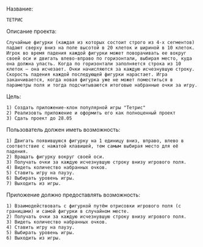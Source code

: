 Название:

	ТЕТРИС


Описание проекта: 
	
	Cлучайные фигурки (каждая из которых состоит строго из 4-х сегментов) падают сверху вниз на поле высотой в 20 клеток и шириной в 10 клеток. Игрок во время падения каждой фигурки может поворачивать ее вокруг своей оси и двигать влево-вправо по горизонтали, выбирая место, куда она должна упасть. Когда по горизонтали заполняется строка из 10 клеток – она исчезает. Очки начисляются за каждую исчезнувшую строку. Скорость падения каждой последующей фигурки нарастает. Игра заканчивается, когда новая фигурка уже не может поместиться в параметры поля и тогда подсчитываются итоговые набранные очки за игру. 

Цель:	

	1) Создать приложение-клон популярной игры "Тетрис"
	2) Реализовть приложение и оформить его как полноценный проект
	3) Сдать проект до 28.05

Пользователь должен иметь возможность:
	
	1) Двигать появившуюся фигурку на 1 единицу вниз, вправо, влево в соответствие с нажатой клавишей, тем самым выбирая место для её падения.
	2) Вращать фигурку вокруг своей оси.
	3) Получать очки за каждую исчезнувшую строку внизу игрового поля.
	4) Видеть количество набранных очков.
	5) Ставить игру на паузу.
	6) Выбирать уровень игры.
	7) Выходить из игры.
	
Приложение должно предоставлять возможность:

	1) Взаимодействовать с фигуркой путём отрисовки игрового поля (с границами) и самой фигурки в случайном месте.
	2) Получать очки за каждую исчезнувшую строку внизу игрового поля.
	3) Видеть количество набранных очков.
	4) Ставить игру на паузу.
	5) Выбирать уровень игры.
	6) Выходить из игры. 

	

	
	
	
			
